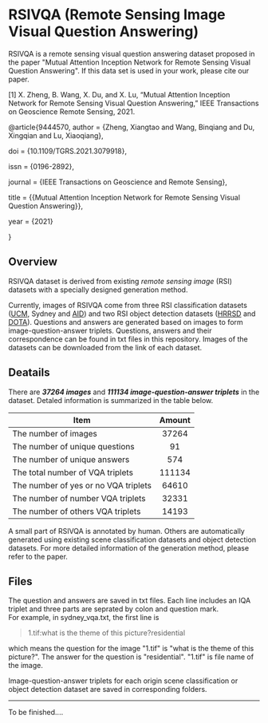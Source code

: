 # RSIVQA (Remote Sensing Image Visual Question Answering)
RSIVQA is a remote sensing visual question answering dataset proposed in the paper "Mutual Attention Inception Network for Remote Sensing Visual Question Answering".
If this data set is used in your work, please cite our paper.

[1] X. Zheng, B. Wang, X. Du, and X. Lu, “Mutual Attention Inception Network for Remote Sensing Visual Question Answering,” IEEE Transactions on Geoscience Remote Sensing, 2021.

@article{9444570,
author = {Zheng, Xiangtao and Wang, Binqiang and Du, Xingqian and Lu, Xiaoqiang},

doi = {10.1109/TGRS.2021.3079918},

issn = {0196-2892},

journal = {IEEE Transactions on Geoscience and Remote Sensing},

title = {{Mutual Attention Inception Network for Remote Sensing Visual Question Answering}},

year = {2021}

}

## Overview

RSIVQA dataset is derived from existing *remote sensing image* (RSI) datasets with a specially designed generation method.   

Currently, images of RSIVQA come from three RSI classification datasets 
([UCM](http://weegee.vision.ucmerced.edu/datasets/landuse.html), Sydney and 
[AID](https://pan.baidu.com/s/1mifOBv6#list/path=%2F)) and two RSI object detection datasets 
([HRRSD](https://github.com/CrazyStoneonRoad/TGRS-HRRSD-Dataset) and 
[DOTA](https://captain-whu.github.io/DOTA/index.html)). Questions and answers are generated based on 
images to form image-question-answer triplets. Questions, answers and their correspondence can 
be found in txt files in this repository. Images of the datasets can be downloaded from the link of 
each dataset.

## Deatails
There are ***37264 images*** and ***111134 image-question-answer triplets*** in the dataset. Detaled information is summarized in the table below.  

| Item                                 | Amount |
|--------------------------------------|:------:|
| The number of images                 |  37264 |
| The number of unique questions       |   91   |
| The number of unique answers         |   574  |
| The total number of VQA triplets     | 111134 |
| The number of yes or no VQA triplets |  64610 |
| The number of number VQA triplets    |  32331 |
| The number of others VQA triplets    |  14193 |

A small part of RSIVQA is annotated by human. Others are automatically generated using existing scene classification datasets and object detection datasets. For more detailed information of the generation method, please refer to the paper.  

## Files

The question and answers are saved in txt files. Each line includes an IQA triplet and three parts are seprated by colon and question mark.  
For example, in sydney_vqa.txt, the first line is
>1.tif:what is the theme of this picture?residential  

which means the question for the image "1.tif" is "what is the theme of this picture?". The answer for the question is "residential". "1.tif" is file name of the image.  

Image-question-answer triplets for each origin scene classification or object detection dataset are saved in corresponding folders.

--------------------------------------
To be finished....

